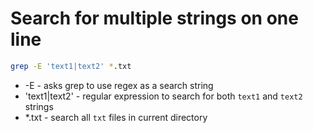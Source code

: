 # Search for multiple strings on one line

```bash
grep -E 'text1|text2' *.txt
```

- -E - asks grep to use regex as a search string
- 'text1|text2' - regular expression to search for both ```text1``` and ```text2``` strings
- *.txt - search all ```txt``` files in current directory
